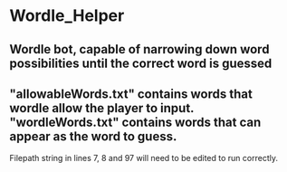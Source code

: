 # Wordle_Helper
Wordle bot, capable of narrowing down word possibilities until the correct word is guessed
---
"allowableWords.txt" contains words that wordle allow the player to input.  
"wordleWords.txt" contains words that can appear as the word to guess.
---
Filepath string in lines 7, 8 and 97 will need to be edited to run correctly.
